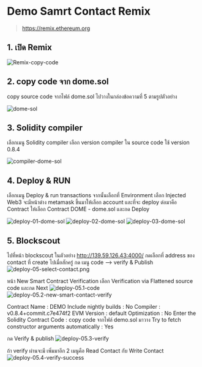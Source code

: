 # Demo Samrt Contact Remix 
> https://remix.ethereum.org


## 1. เปิด Remix
![Remix-copy-code](pic/01-Remix-copy-code.png)

## 2. copy code จาก dome.sol
copy source code จากไฟล์ dome.sol ไปวางในกล่องข้อความที่ 5 ตามรูปตัวอย่าง

![dome-sol](pic/02-dome-sol.png)

## 3. Solidity compiler
เลือกเมนู Solidity compiler เลือก version compiler ใน source code ใช้ version 0.8.4

![compiler-dome-sol](pic/03-compiler-dome-sol.png)

## 4. Deploy & RUN
เลือกเมนู Deploy & run transactions จากนั้นเลือกที่ Environment เลือก Injected Web3 จะมีหน้าต่าง metamask ขึ้นมาให้เลือก account และที่จะ deploy
ต่อมาคือ Contract ให้เลือก Contract DOME - dome.sol และกด Deploy


![deploy-01-dome-sol](pic/04-deploy-env-inject-web3.png)
![deploy-02-dome-sol](pic/04.1-deploy-env-inject-web3.png)
![deploy-03-dome-sol](pic/04.2-deploy-env-inject-web3.png)

## 5. Blockscout
ไปที่หน้า blockscout ในตัวอย่าง http://139.59.126.43:4000/ กดเลือกที่ address ของ contact ที่ create ไปเมื่อสักครู่ กด เมนู code --> verify & Publish
![deploy-05-select-contact.png](pic/05-select-contact.png.png)

หน้า New Smart Contract Verification เลือก  Verification via Flattened source code และกด Next
![deploy-05.1-code](pic/05.1-code.png)
![deploy-05.2-new-smart-contact-verify](pic/05.2-new-smart-contact-verify.png)

Contract Name : DEMO
Include nightly builds : No
Compiler : v0.8.4+commit.c7e474f2
EVM Version : default
Optimization : No
Enter the Solidity Contract Code : copy code จากไฟล์ demo.sol มาวาง
Try to fetch constructor arguments automatically : Yes

กด Verify & publish
![deploy-05.3-verify](pic/05.3-verify.png)


ถ้า verify ผ่านจะมี เพิ่มมาอีก 2 เมนูคือ Read Contact กับ Write Contact
![deploy-05.4-verify-success](pic/05.4-verify-success.png)





